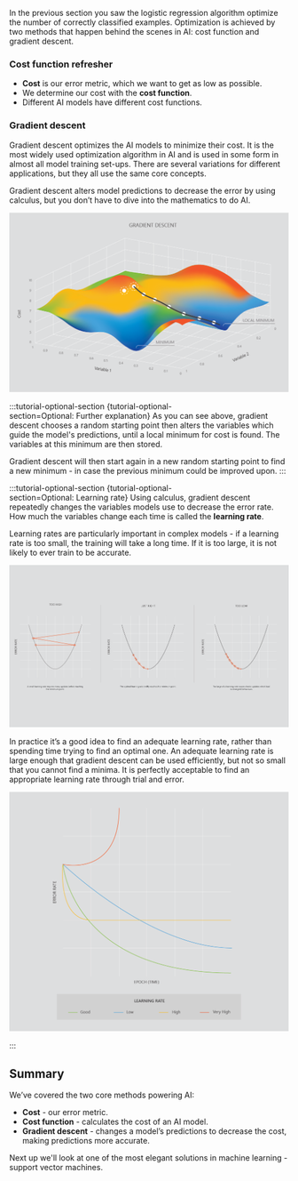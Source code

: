 In the previous section you saw the logistic regression algorithm optimize the number of correctly classified examples. Optimization is achieved by two methods that happen behind the scenes in AI: cost function and gradient descent.
 
### Cost function refresher

* __Cost__ is our error metric, which we want to get as low as possible.
* We determine our cost with the __cost function__.
* Different AI models have different cost functions.

### Gradient descent

Gradient descent optimizes the AI models to minimize their cost. It is the most widely used optimization algorithm in AI and is used in some form in almost all model training set-ups. There are several variations for different applications, but they all use the same core concepts.

Gradient descent alters model predictions to decrease the error by using calculus, but you don’t have to dive into the mathematics to do AI.

![Artboard 1](../media/Artboard_1.png)

:::tutorial-optional-section {tutorial-optional-section=Optional:&nbsp;Further&nbsp;explanation}
As you can see above, gradient descent chooses a random starting point then alters the variables which guide the model's predictions, until a local minimum for cost is found. The variables at this minimum are then stored.  
  
Gradient descent will then start again in a new random starting point to find a new minimum - in case the previous minimum could be improved upon.
:::

:::tutorial-optional-section {tutorial-optional-section=Optional:&nbsp;Learning&nbsp;rate}
Using calculus, gradient descent repeatedly changes the variables models use to decrease the error rate. How much the variables change each time is called the __learning rate__. 

Learning rates are particularly important in complex models - if a learning rate is too small, the training will take a long time. If it is too large, it is not likely to ever train to be accurate.

![2.3 LearningRate-02](../media/2.3_LearningRate-02.png)

In practice it’s a good idea to find an adequate learning rate, rather than spending time trying to find an optimal one. An adequate learning rate is large enough that gradient descent can be used efficiently, but not so small that you cannot find a minima. It is perfectly acceptable to find an appropriate learning rate through trial and error.

![2.3 LearningRate-01](../media/2.3_LearningRate-01.png)

:::

## Summary

We’ve covered the two core methods powering AI:

* __Cost__ - our error metric.
* __Cost function__ - calculates the cost of an AI model.
* __Gradient descent__ - changes a model’s predictions to decrease the cost, making predictions more accurate.
  
Next up we'll look at one of the most elegant solutions in machine learning - support vector machines.